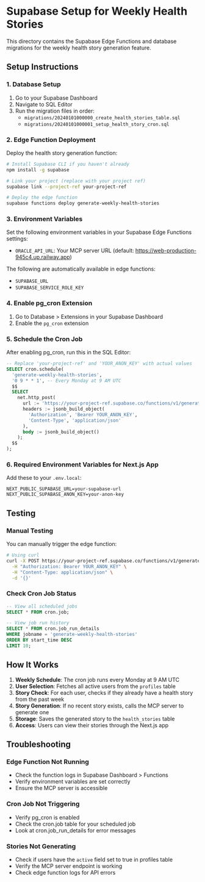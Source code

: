 # Supabase Setup for Weekly Health Stories

This directory contains the Supabase Edge Functions and database migrations for the weekly health story generation feature.

## Setup Instructions

### 1. Database Setup

1. Go to your Supabase Dashboard
2. Navigate to SQL Editor
3. Run the migration files in order:
   - `migrations/20240101000000_create_health_stories_table.sql`
   - `migrations/20240101000001_setup_health_story_cron.sql`

### 2. Edge Function Deployment

Deploy the health story generation function:

```bash
# Install Supabase CLI if you haven't already
npm install -g supabase

# Link your project (replace with your project ref)
supabase link --project-ref your-project-ref

# Deploy the edge function
supabase functions deploy generate-weekly-health-stories
```

### 3. Environment Variables

Set the following environment variables in your Supabase Edge Functions settings:

- `ORACLE_API_URL`: Your MCP server URL (default: https://web-production-945c4.up.railway.app)

The following are automatically available in edge functions:
- `SUPABASE_URL`
- `SUPABASE_SERVICE_ROLE_KEY`

### 4. Enable pg_cron Extension

1. Go to Database > Extensions in your Supabase Dashboard
2. Enable the `pg_cron` extension

### 5. Schedule the Cron Job

After enabling pg_cron, run this in the SQL Editor:

```sql
-- Replace 'your-project-ref' and 'YOUR_ANON_KEY' with actual values
SELECT cron.schedule(
  'generate-weekly-health-stories',
  '0 9 * * 1', -- Every Monday at 9 AM UTC
  $$
  SELECT
    net.http_post(
      url := 'https://your-project-ref.supabase.co/functions/v1/generate-weekly-health-stories',
      headers := jsonb_build_object(
        'Authorization', 'Bearer YOUR_ANON_KEY',
        'Content-Type', 'application/json'
      ),
      body := jsonb_build_object()
    );
  $$
);
```

### 6. Required Environment Variables for Next.js App

Add these to your `.env.local`:

```env
NEXT_PUBLIC_SUPABASE_URL=your-supabase-url
NEXT_PUBLIC_SUPABASE_ANON_KEY=your-anon-key
```

## Testing

### Manual Testing

You can manually trigger the edge function:

```bash
# Using curl
curl -X POST https://your-project-ref.supabase.co/functions/v1/generate-weekly-health-stories \
  -H "Authorization: Bearer YOUR_ANON_KEY" \
  -H "Content-Type: application/json" \
  -d '{}'
```

### Check Cron Job Status

```sql
-- View all scheduled jobs
SELECT * FROM cron.job;

-- View job run history
SELECT * FROM cron.job_run_details 
WHERE jobname = 'generate-weekly-health-stories' 
ORDER BY start_time DESC 
LIMIT 10;
```

## How It Works

1. **Weekly Schedule**: The cron job runs every Monday at 9 AM UTC
2. **User Selection**: Fetches all active users from the `profiles` table
3. **Story Check**: For each user, checks if they already have a health story from the past week
4. **Story Generation**: If no recent story exists, calls the MCP server to generate one
5. **Storage**: Saves the generated story to the `health_stories` table
6. **Access**: Users can view their stories through the Next.js app

## Troubleshooting

### Edge Function Not Running
- Check the function logs in Supabase Dashboard > Functions
- Verify environment variables are set correctly
- Ensure the MCP server is accessible

### Cron Job Not Triggering
- Verify pg_cron is enabled
- Check the cron.job table for your scheduled job
- Look at cron.job_run_details for error messages

### Stories Not Generating
- Check if users have the `active` field set to true in profiles table
- Verify the MCP server endpoint is working
- Check edge function logs for API errors